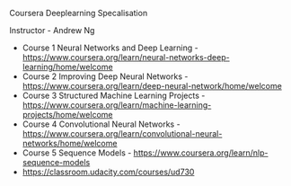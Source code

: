 Coursera Deeplearning Specalisation 

Instructor - Andrew Ng

* Course 1 Neural Networks and Deep Learning - https://www.coursera.org/learn/neural-networks-deep-learning/home/welcome
* Course 2 Improving Deep Neural Networks - https://www.coursera.org/learn/deep-neural-network/home/welcome
* Course 3 Structured Machine Learning Projects - https://www.coursera.org/learn/machine-learning-projects/home/welcome
* Course 4 Convolutional Neural Networks - https://www.coursera.org/learn/convolutional-neural-networks/home/welcome
* Course 5 Sequence Models - https://www.coursera.org/learn/nlp-sequence-models
* https://classroom.udacity.com/courses/ud730

